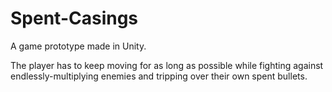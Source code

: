 # Spent-Casings
A game prototype made in Unity.

The player has to keep moving for as long as possible while fighting against endlessly-multiplying enemies and tripping over their own spent bullets.
